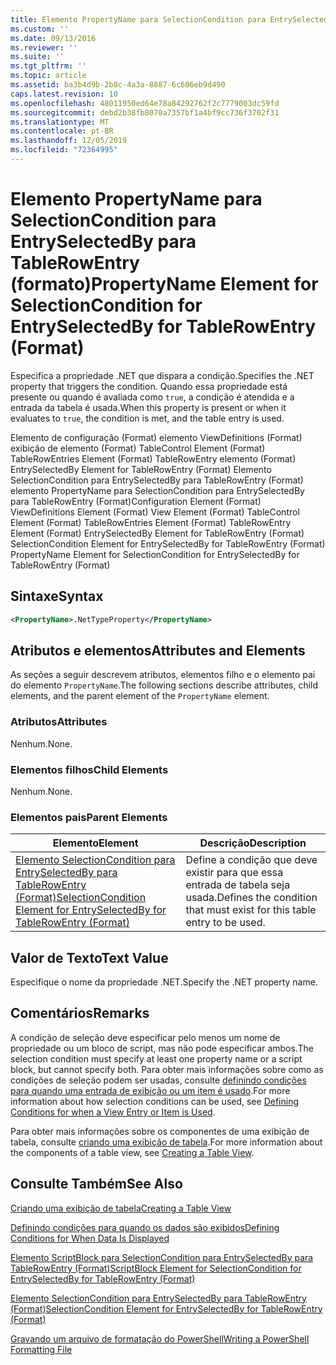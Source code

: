 ```yaml
---
title: Elemento PropertyName para SelectionCondition para EntrySelectedBy para TableRowEntry (Format) | Microsoft Docs
ms.custom: ''
ms.date: 09/13/2016
ms.reviewer: ''
ms.suite: ''
ms.tgt_pltfrm: ''
ms.topic: article
ms.assetid: ba3b4d9b-2b8c-4a3a-8887-6c606eb9d490
caps.latest.revision: 10
ms.openlocfilehash: 48011950ed64e78a84292762f2c7779003dc59fd
ms.sourcegitcommit: debd2b38fb8070a7357bf1a4bf9cc736f3702f31
ms.translationtype: MT
ms.contentlocale: pt-BR
ms.lasthandoff: 12/05/2019
ms.locfileid: "72364995"
---
```

# <a name="propertyname-element-for-selectioncondition-for-entryselectedby-for-tablerowentry-format"></a><span data-ttu-id="c47b5-102">Elemento PropertyName para SelectionCondition para EntrySelectedBy para TableRowEntry (formato)</span><span class="sxs-lookup"><span data-stu-id="c47b5-102">PropertyName Element for SelectionCondition for EntrySelectedBy for TableRowEntry (Format)</span></span>

<span data-ttu-id="c47b5-103">Especifica a propriedade .NET que dispara a condição.</span><span class="sxs-lookup"><span data-stu-id="c47b5-103">Specifies the .NET property that triggers the condition.</span></span> <span data-ttu-id="c47b5-104">Quando essa propriedade está presente ou quando é avaliada como `true`, a condição é atendida e a entrada da tabela é usada.</span><span class="sxs-lookup"><span data-stu-id="c47b5-104">When this property is present or when it evaluates to `true`, the condition is met, and the table entry is used.</span></span>

<span data-ttu-id="c47b5-105">Elemento de configuração (Format) elemento ViewDefinitions (Format) exibição de elemento (Format) TableControl Element (Format) TableRowEntries Element (Format) TableRowEntry elemento (Format) EntrySelectedBy Element for TableRowEntry (Format) Elemento SelectionCondition para EntrySelectedBy para TableRowEntry (Format) elemento PropertyName para SelectionCondition para EntrySelectedBy para TableRowEntry (Format)</span><span class="sxs-lookup"><span data-stu-id="c47b5-105">Configuration Element (Format) ViewDefinitions Element (Format) View Element (Format) TableControl Element (Format) TableRowEntries Element (Format) TableRowEntry Element (Format) EntrySelectedBy Element for TableRowEntry (Format) SelectionCondition Element for EntrySelectedBy for TableRowEntry (Format) PropertyName Element for SelectionCondition for EntrySelectedBy for TableRowEntry (Format)</span></span>

## <a name="syntax"></a><span data-ttu-id="c47b5-106">Sintaxe</span><span class="sxs-lookup"><span data-stu-id="c47b5-106">Syntax</span></span>

```xml
<PropertyName>.NetTypeProperty</PropertyName>
```

## <a name="attributes-and-elements"></a><span data-ttu-id="c47b5-107">Atributos e elementos</span><span class="sxs-lookup"><span data-stu-id="c47b5-107">Attributes and Elements</span></span>

<span data-ttu-id="c47b5-108">As seções a seguir descrevem atributos, elementos filho e o elemento pai do elemento `PropertyName`.</span><span class="sxs-lookup"><span data-stu-id="c47b5-108">The following sections describe attributes, child elements, and the parent element of the `PropertyName` element.</span></span>

### <a name="attributes"></a><span data-ttu-id="c47b5-109">Atributos</span><span class="sxs-lookup"><span data-stu-id="c47b5-109">Attributes</span></span>

<span data-ttu-id="c47b5-110">Nenhum.</span><span class="sxs-lookup"><span data-stu-id="c47b5-110">None.</span></span>

### <a name="child-elements"></a><span data-ttu-id="c47b5-111">Elementos filhos</span><span class="sxs-lookup"><span data-stu-id="c47b5-111">Child Elements</span></span>

<span data-ttu-id="c47b5-112">Nenhum.</span><span class="sxs-lookup"><span data-stu-id="c47b5-112">None.</span></span>

### <a name="parent-elements"></a><span data-ttu-id="c47b5-113">Elementos pais</span><span class="sxs-lookup"><span data-stu-id="c47b5-113">Parent Elements</span></span>

|<span data-ttu-id="c47b5-114">Elemento</span><span class="sxs-lookup"><span data-stu-id="c47b5-114">Element</span></span>|<span data-ttu-id="c47b5-115">Descrição</span><span class="sxs-lookup"><span data-stu-id="c47b5-115">Description</span></span>|
|-------------|-----------------|
|[<span data-ttu-id="c47b5-116">Elemento SelectionCondition para EntrySelectedBy para TableRowEntry (Format)</span><span class="sxs-lookup"><span data-stu-id="c47b5-116">SelectionCondition Element for EntrySelectedBy for TableRowEntry (Format)</span></span>](./selectioncondition-element-for-entryselectedby-for-tablecontrol-format.md)|<span data-ttu-id="c47b5-117">Define a condição que deve existir para que essa entrada de tabela seja usada.</span><span class="sxs-lookup"><span data-stu-id="c47b5-117">Defines the condition that must exist for this table entry to be used.</span></span>|

## <a name="text-value"></a><span data-ttu-id="c47b5-118">Valor de Texto</span><span class="sxs-lookup"><span data-stu-id="c47b5-118">Text Value</span></span>

<span data-ttu-id="c47b5-119">Especifique o nome da propriedade .NET.</span><span class="sxs-lookup"><span data-stu-id="c47b5-119">Specify the .NET property name.</span></span>

## <a name="remarks"></a><span data-ttu-id="c47b5-120">Comentários</span><span class="sxs-lookup"><span data-stu-id="c47b5-120">Remarks</span></span>

<span data-ttu-id="c47b5-121">A condição de seleção deve especificar pelo menos um nome de propriedade ou um bloco de script, mas não pode especificar ambos.</span><span class="sxs-lookup"><span data-stu-id="c47b5-121">The selection condition must specify at least one property name or a script block, but cannot specify both.</span></span> <span data-ttu-id="c47b5-122">Para obter mais informações sobre como as condições de seleção podem ser usadas, consulte [definindo condições para quando uma entrada de exibição ou um item é usado](./defining-conditions-for-displaying-data.md).</span><span class="sxs-lookup"><span data-stu-id="c47b5-122">For more information about how selection conditions can be used, see [Defining Conditions for when a View Entry or Item is Used](./defining-conditions-for-displaying-data.md).</span></span>

<span data-ttu-id="c47b5-123">Para obter mais informações sobre os componentes de uma exibição de tabela, consulte [criando uma exibição de tabela](./creating-a-table-view.md).</span><span class="sxs-lookup"><span data-stu-id="c47b5-123">For more information about the components of a table view, see [Creating a Table View](./creating-a-table-view.md).</span></span>

## <a name="see-also"></a><span data-ttu-id="c47b5-124">Consulte Também</span><span class="sxs-lookup"><span data-stu-id="c47b5-124">See Also</span></span>

[<span data-ttu-id="c47b5-125">Criando uma exibição de tabela</span><span class="sxs-lookup"><span data-stu-id="c47b5-125">Creating a Table View</span></span>](./creating-a-table-view.md)

[<span data-ttu-id="c47b5-126">Definindo condições para quando os dados são exibidos</span><span class="sxs-lookup"><span data-stu-id="c47b5-126">Defining Conditions for When Data Is Displayed</span></span>](./defining-conditions-for-displaying-data.md)

[<span data-ttu-id="c47b5-127">Elemento ScriptBlock para SelectionCondition para EntrySelectedBy para TableRowEntry (Format)</span><span class="sxs-lookup"><span data-stu-id="c47b5-127">ScriptBlock Element for SelectionCondition for EntrySelectedBy for TableRowEntry (Format)</span></span>](./scriptblock-element-for-selectioncondition-for-entryselectedby-for-tablecontrol-format.md)

[<span data-ttu-id="c47b5-128">Elemento SelectionCondition para EntrySelectedBy para TableRowEntry (Format)</span><span class="sxs-lookup"><span data-stu-id="c47b5-128">SelectionCondition Element for EntrySelectedBy for TableRowEntry (Format)</span></span>](./selectioncondition-element-for-entryselectedby-for-tablecontrol-format.md)

[<span data-ttu-id="c47b5-129">Gravando um arquivo de formatação do PowerShell</span><span class="sxs-lookup"><span data-stu-id="c47b5-129">Writing a PowerShell Formatting File</span></span>](./writing-a-powershell-formatting-file.md)

